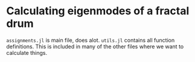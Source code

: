 # Calculating eigenmodes of a fractal drum



`assignments.jl` is main file, does alot.
`utils.jl` contains all function definitions.
This is included in many of the other files where we want to calculate things. 
